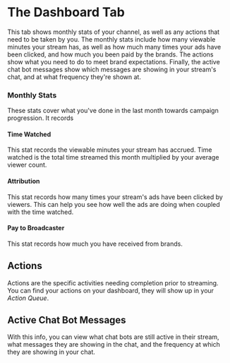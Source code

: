 # The Dashboard Tab

This tab shows monthly stats of your channel, as well as any actions that need to be taken by you. The monthly stats include how many viewable minutes your stream has, as well as how much many times your ads have been clicked, and how much you been paid by the brands. The actions show what you need to do to meet brand expectations. Finally, the active chat bot messages show which messages are showing in your stream's chat, and at what frequency they're shown at.

### Monthly Stats

These stats cover what you've done in the last month towards campaign progression. It records

#### Time Watched

This stat records the viewable minutes your stream has accrued. Time watched is the total time streamed this month multiplied by your average viewer count.

#### Attribution

This stat records how many times your stream's ads have been clicked by viewers. This can help you see how well the ads are doing when coupled with the time watched.

#### Pay to Broadcaster

This stat records how much you have received from brands.

## Actions

Actions are the specific activities needing completion prior to streaming. You can find your actions on your dashboard, they will show up in your *Action Queue*.

## Active Chat Bot Messages

With this info, you can view what chat bots are still active in their stream, what messages they are showing in the chat, and the frequency at which they are showing in your chat.

